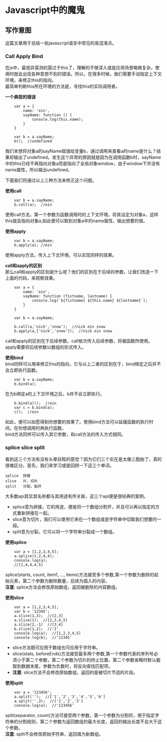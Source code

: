 # Javascript中的魔鬼  

## 写作意图

这篇文章用于总结一些javascript语言中常见的易混淆点。

### Call Apply Bind

在js中，最诡异莫测的莫过于this了，理解的不够深入或是应用场景略微复杂，使用时就会出现各种意想不到的错误。所以，在很多时候，我们需要手动指定上下文环境，来修正this的指向。  
最简单判断this所在环境的方法是，寻找this的实际调用者。  

**一个典型的错误**  
```
    var a = {
        name: 'ein',
        sayName: function () {
            console.log(this.name);
        }
    }

    var b = a.sayName;
    b();  //undefined
```
我们本想将对象a的sayName赋值给变量b，通过调用来查看a的name是什么？结果却输出了undefined。发生这个异常的原因就是因为在调用函数b时，sayName中的this已经不再指向对象a而是指向了全局对象window，由于window下并没有name属性，所以输出undefined。  

下面我们将通过以上三种方法来修正这个问题。  

**使用call**
```
    var b = a.sayName;
    b.call(a);  //ein
```
使用call方法，第一个参数为函数调用时的上下文环境，将其设定为对象a，这样this就会指向对象a,如此便可以取到对象a中的name属性，输出想要的值。  

**使用apply**
```
    var b = a.sayName;
    b.apply(a); //ein
```
使用apply方法，传入上下文环境，可以实现同样的效果。  

**call和apply的区别**  
那么call和apply的区别是什么呢？他们的区别在于后续的参数。让我们改造一下上面的代码，来观察效果。  
```
    var a = {
        name: 'ein',
        sayName: function (fistname, lastname) {
            console.log(`${fistname} ${this.name} ${lastname}`);
        }
    }

    var b = a.sayName;

    b.call(a,'nick','snow');  //nick ein snow
    b.apply(a,['nick','snow']);  //nick ein snow
```
call和apply的区别在于后续参数，call依次传入后续参数，将被函数所使用。apply需要将后续参数以数组的形式传入。  

**使用bind**  
bind同样可以用来修正this的指向，它与以上二者的区别在于，bind绑定之后并不会立即执行函数。  
```
    var b = a.sayName;
    b.bind(a);
```
在为b绑定a的上下文环境之后，b并不会立即执行。  
```
    b.bind(a)();  //ein
    var c = b.bind(a);
    c();  //ein
```
如此，便可以如愿得到你想要的效果了。使用bind方法可以延缓函数的执行时间，在你想调用时再执行函数。  
bind方法同样可以传入其它参数，和call方法的传入方式相同。  

### splice slice split  

看到这三个方法有没有头晕目眩的感觉？因为它们三个实在是太像三胞胎了，真的很难区分。首先，我们来学习或是回顾一下这三个单词。
```
splice  拼接  
slice   片，切片  
split   分裂，裂开
```
大多数api其实其名称都与其用途有所关联，这三个api便是很经典的案例。  
* splice意为拼接，它的用途，便是将一个数组分割开，并且可以再以指定的方式重新拼接在一起。  
* slice意为切片，我们可以使用它来在一个数组或是字符串中切取我们想要的一段。  
* split意为分裂，它可以将一个字符串分裂成一个数组。  

**使用splice**  
```
    var a = [1,2,3,4,5];
    a.splice(1,2,4,4);
    console.log(a);
    //[1,4,4,4,5]
```  
splice(starts, count, item1, ..., itemx)方法接受多个参数,第一个参数为删除的起始元素，第二个参数为删除数量，后续为插入的内容。  
**注意**: splice方法会修改原始数组，返回被删除的内容数组。  

**使用slice**
```
    var a = [1,2,3,4,5];
    var b = '12345';
    a.slice(1,3);  //[2,3]
    a.slice(1);  //[2,3,4,5]
    a.slice(2,-1)  //[3,4]
    b.slice(1,2);  //'2'
    console.log(a);  //[1,2,3,4,5]
    console.log(b);  //'12345'
```
* slice方法既可应用于数组也可应用于字符串。  
* slice(stats, beforeEnds)方法接受最多两个参数,第一个参数代表的序列号必须小于第二个参数，第二个参数为切片的终止位置，第二个参数省略时默认截取到数据末尾，参数为负数时，将反向查找匹配项。  
* **注意**: slice方法不会修改原始数组，返回的是被切片节选的片段。  

**使用split**  
```
    var a = '123456';
    a.split('');  //['1','2','3','4','5','6']
    a.split('',3);  //['1','2','3']
    console.log(a);  //'123456'
```  
split(separator, count)方法可接受两个参数，第一个参数为分割符，用于指定字符串的分割规则，第二个参数为返回数组的最大长度，返回的输出长度不会大于这个参数。  
**注意**: split不会修改原始字符串，返回值为新数组。


